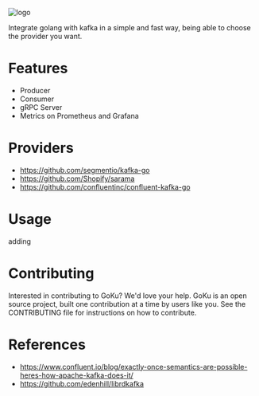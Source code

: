 
![logo](https://user-images.githubusercontent.com/3587262/93725006-1ed7c980-fb82-11ea-9bcc-cfb33cd4bbbf.jpg)

Integrate golang with kafka in a simple and fast way, being able to choose the provider you want.

# Features
- Producer
- Consumer
- gRPC Server
- Metrics on Prometheus and Grafana

# Providers
- https://github.com/segmentio/kafka-go
- https://github.com/Shopify/sarama
- https://github.com/confluentinc/confluent-kafka-go

# Usage

adding

# Contributing
Interested in contributing to GoKu? We'd love your help. GoKu is an open source project, built one contribution at a time by users like you. See the CONTRIBUTING file for instructions on how to contribute.

# References
- https://www.confluent.io/blog/exactly-once-semantics-are-possible-heres-how-apache-kafka-does-it/
- https://github.com/edenhill/librdkafka
